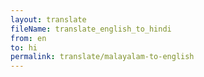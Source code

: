 ```yaml
--- 
layout: translate 
fileName: translate_english_to_hindi 
from: en
to: hi 
permalink: translate/malayalam-to-english
---
```

